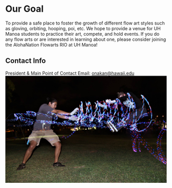 # Our Goal
To provide a safe place to foster the growth of different flow art styles such as gloving, orbiting, hooping, poi, etc.  We hope to provide a venue for UH Manoa students to practice their art, compete, and hold events.  If you do any flow arts or are interested in learning about one, please consider joining the AlohaNation Flowarts RIO at UH Manoa!

## Contact Info
President & Main Point of Contact Email: onakan@hawaii.edu
<img class="ui right floated rounded image" src="chetxprof.jpg" width="700">


